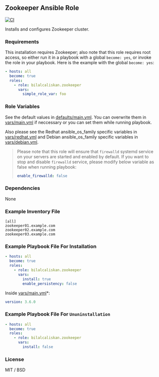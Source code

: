 ## Zookeeper Ansible Role

[![CI](https://github.com/bilalcaliskan/zookeeper-ansible-role/workflows/CI/badge.svg?event=push)](https://github.com/bilalcaliskan/zookeepers-ansible-role/actions?query=workflow%3ACI)

Installs and configures Zookeeper cluster.

### Requirements

This installation requires Zookeeper; also note that this role requires root access, so either run it in a playbook with a global `become: yes`, or invoke the role in your playbook. Here is the example with the global `become: yes`:

```yaml
- hosts: all
  become: true
  roles:
    - role: bilalcaliskan.zookeeper
      vars:
        simple_role_var: foo
```

### Role Variables
See the default values in [defaults/main.yml](defaults/main.yml). You can overwrite them in [vars/main.yml](vars/main.yml) if neccessary or you can set them while running playbook.

Also please see the Redhat ansible_os_family specific variables in [vars/redhat.yml](vars/redhat.yml) and Debian ansible_os_family specific variables in [vars/debian.yml](vars/debian.yml).

> Please note that this role will ensure that `firewalld` systemd service on your servers are started and enabled by default. If you want to stop and disable `firewalld` service, please modify below variable as false when running playbook:  
> ```yaml  
> enable_firewalld: false


### Dependencies

None

### Example Inventory File

```
[all]
zookeeper01.example.com
zookeeper02.example.com
zookeeper03.example.com
```

### Example Playbook File For Installation

```yaml
- hosts: all
  become: true
  roles:
    - role: bilalcaliskan.zookeeper
      vars:
        install: true
        enable_persistency: false
```

Inside [vars/main.yml](vars/main.yml)*:
```yaml
version: 3.6.0
```

### Example Playbook File For `Ununinstallation`

```yaml
- hosts: all
  become: true
  roles:
    - role: bilalcaliskan.zookeeper
      vars:
        install: false
```

### License

MIT / BSD
